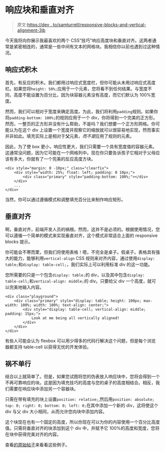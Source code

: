 # 响应块和垂直对齐

> 原文:[https://dev . to/samturrell/responsive-blocks-and-vertical-alignment-3jb](https://dev.to/samturrell/responsive-blocks-and-vertical-alignment-3jb)

今天我将向你展示我最喜欢的两个 CSS“技巧”响应高度块和垂直对齐。这两者通常是紧密相连的，通常是一些中间有文本的网格块。我相信你以前也遇到过这种情况。

## 响应式积木

首先，有反应的积木。我们都用过响应式宽度栏，但你可能从未用过响应式高度栏。如果您将`height: 50%;`应用于一个元素，您将看不到任何结果。与宽度不同，高度不能设置为百分比，因为块容器元素没有高度，而它们默认为 100%宽度。

然而，我们可以相对于宽度来确定高度。为此，我们将利用`padding`规则。如果你将`padding-bottom: 100%;`的规则应用于一个 div，你将得到一个完美的正方形。然而，一整页的正方形并没有什么帮助，不是吗？我们想要一个正方形网格。你可能认为在这个 div 上设置一个宽度并观察它的缩放就可以很容易地实现，然而事实并非如此。填充实际上是相对于**父**元素，*而不是*应用了规则的元素。

因此，为了使 box 更小，响应性更大，我们只需要一个具有宽度值的容器元素。这通常没问题，因为它可能在一个网格列中。现在你只要告诉孩子它相对于父母应该有多大，你就有了一个完美的反应高度方块。

```
<div style="margin: 0 -10px;" class="clearfix">
    <div style="width: 25%; float: left; padding: 0 10px;">
        <div class="primary" style="padding-bottom: 100%;"></div>
    </div>
    ...
</div> 
```

当然，你可以通过遵循模式和调整填充百分比来制作响应矩形。

## 垂直对齐

啊，垂直对齐，前端开发人员的祸根。然而，这并不是必须的。根据使用情况，您可以遵循一个简单的模式来实现垂直对齐，这个模式非常适合上面的 responsive blocks 提示。

你可能会不寒而栗，但我们将使用表格！嗯，不完全是桌子。假桌子。表格具有强大的能力，能够利用`vertical-align` CSS 规则来对齐内容，通过使用`display: table;`和`display: table-cell;`，我们实际上可以利用标准 div 的这一功能。

您所需要的只是一个包含`display: table;`的 div，以及其中包含`display: table-cell;`和`vertical-align: middle;`的 div。只要给父 div 一个高度，就可以完美地输入内容。

```
<div class="playground">
    <div class="primary" style="display: table; height: 100px; max-width: 100%; width: 100%; text-align: center;">
        <div style="display: table-cell; vertical-align: middle; padding: 15px;">
            Look at me being all vertically aligned!
        </div>
    </div>
</div> 
```

有些人可能会认为 flexbox 可以用少得多的代码行解决这个问题，但是每个浏览器都支持 table-cell 以获得无忧的开发体验。

## 祸不单行

结合以上就简单了。但是，如果您试图将您的伪表放入响应块中，您将会得到一个不再可靠响应的块。这是因为填充技巧的高度与您的桌子的高度相结合。相反，我们需要在响应块中添加另一个容器块。

只需在带有填充的块上设置`position: relative;`,然后用`position: absolute; top: 0; right: 0; bottom: 0; left: 0;`在其中添加一个新的 div，这将使这个 div 与父 div 大小相同，从而允许您向块中添加内容。

这个块现在也有一个固定的高度，所以你现在可以为你的内容使用一个百分比高度值。只需将垂直对齐的块添加到这个 div 中，并赋予它 100%的高度和宽度，您将在块中获得完美对齐的内容。

查看[的原始帖子](https://samturrell.github.io/2018/01/11/responsive-blocks-and-vertical-alignment/)来看看这些例子。